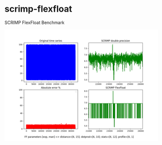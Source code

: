 # scrimp-flexfloat
SCRIMP FlexFloat Benchmark


![alt text](https://github.com/ivanfv/scrimp-flexfloat/blob/master/plots/random_anomaly_zoom_final.png)
